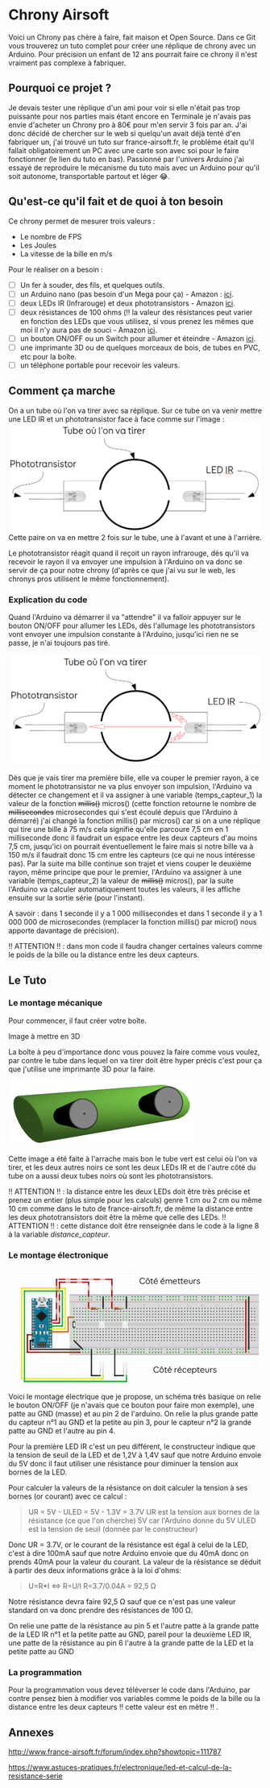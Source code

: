 # Chrony Airsoft
Voici un Chrony pas chère à faire, fait maison et Open Source.
Dans ce Git vous trouverez un tuto complet pour créer une réplique de chrony avec un Arduino.
Pour précision un enfant de 12 ans pourrait faire ce chrony il n'est vraiment pas complexe à fabriquer. 

## Pourquoi ce projet ?
Je devais tester une réplique d'un ami pour voir si elle n'était pas trop puissante pour nos parties mais étant encore en Terminale je n'avais pas envie d'acheter un Chrony pro à 80€ pour m'en servir 3 fois par an.
J'ai donc décidé de chercher sur le web si quelqu'un avait déjà tenté d'en fabriquer un, j'ai trouvé un tuto sur france-airsoft.fr, le problème était qu'il fallait obligatoirement un PC avec une carte son avec soi pour le faire fonctionner (le lien du tuto en bas).
Passionné par l'univers Arduino j'ai essayé de reproduire le mécanisme du tuto mais avec un Arduino pour qu'il soit autonome, transportable partout et léger :joy:.

## Qu'est-ce qu'il fait et de quoi à ton besoin 
Ce chrony permet de mesurer trois valeurs :

 - Le nombre de FPS 
 - Les Joules
 - La vitesse de la bille en m/s

Pour le réaliser on a besoin :

- [ ] Un fer à souder, des fils, et quelques outils. 
- [ ] un Arduino nano (pas besoin d'un Mega pour ça) - Amazon : [ici](https://www.amazon.fr/dp/B0722YYBSS?ref=yo_pop_ma_swf).
- [ ] deux LEDs IR (Infrarouge) et deux phototransistors - Amazon [ici](https://www.amazon.fr/dp/B07912J5V2?ref=yo_pop_ma_swf).
- [ ] deux résistances de 100 ohms (:bangbang:  la valeur des résistances peut varier en fonction des LEDs que vous utilisez, si vous prenez les mêmes que moi il n'y aura pas de souci - Amazon [ici](https://www.amazon.fr/dp/B00PZYO11K/ref=cm_sw_em_r_mt_dp_U_kY5fCbMJ4STSB). 
- [ ] un bouton ON/OFF ou un Switch pour allumer et éteindre - Amazon [ici](https://www.amazon.fr/dp/B07CXL7111/ref=cm_sw_em_r_mt_dp_U_v05fCbKMZR0ZB).
- [ ] une imprimante 3D ou de quelques morceaux de bois, de tubes en PVC, etc pour la boîte.
- [ ] un téléphone portable pour recevoir les valeurs.

## Comment ça marche

On a un tube où l'on va tirer avec sa réplique.
Sur ce tube on va venir mettre une LED IR et un phototransistor face à face comme sur l'image :
![Plan](./Docs/Plan_1.png) 
Cette paire on va en mettre 2 fois sur le tube, une à l'avant et une à l'arrière.

Le phototransistor réagit quand il reçoit un rayon infrarouge, dès qu'il va recevoir le rayon il va envoyer une impulsion à l'Arduino on va donc se servir de ça pour notre chrony (d'après ce que j'ai vu sur le web, les chronys pros utilisent le même fonctionnement).

### Explication du code

Quand l'Arduino va démarrer il va "attendre" il va falloir appuyer sur le bouton ON/OFF pour allumer les LEDs, dès l'allumage les phototransistors vont envoyer une impulsion constante à l'Arduino, jusqu'ici rien ne se passe, je n'ai toujours pas tiré.

![Plan](./Docs/Plan_2.png)

Dès que je vais tirer ma première bille, elle va couper le premier rayon, à ce moment le phototransistor ne va plus envoyer son impulsion, l'Arduino va détecter ce changement et il va assigner à une variable (temps_capteur_1) la valeur de la fonction ~~millis()~~ micros() (cette fonction retourne le nombre de ~~millisecondes~~ microsecondes qui s'est écoulé depuis que l'Arduino à démarré) j'ai changé la fonction millis() par micros() car si on a une réplique qui tire une bille à 75 m/s cela signifie qu'elle parcoure 7,5 cm en 1 milliseconde donc il faudrait un espace entre les deux capteurs d'au moins 7,5 cm, jusqu'ici on pourrait éventuellement le faire mais si notre bille va à 150 m/s il faudrait donc 15 cm entre les capteurs (ce qui ne nous intéresse pas).
Par la suite ma bille continue son trajet et viens couper le deuxième rayon, même principe que pour le premier, l'Arduino va assigner à une variable (temps_capteur_2) la valeur de ~~millis()~~ micros(), par la suite l'Arduino va calculer automatiquement toutes les valeurs, il les affiche ensuite sur la sortie série (pour l'instant).

A savoir : dans 1 seconde il y a 1 000 millisecondes et dans 1 seconde il y a 1 000 000 de microsecondes (remplacer la fonction millis() par micro() nous apporte davantage de précision). 

:bangbang: ATTENTION :bangbang: : dans mon code il faudra changer certaines valeurs comme le poids de la bille ou la distance entre les deux capteurs.

## Le Tuto
### Le montage mécanique
Pour commencer, il faut créer votre boîte.

Image à mettre en 3D

La boîte à peu d'importance donc vous pouvez la faire comme vous voulez, par contre le tube dans lequel on va tirer doit être hyper précis c'est pour ça que j'utilise une imprimante 3D pour la faire.

![Plan](./Docs/Plan_3.png)

Cette image a été faite à l'arrache mais bon le tube vert est celui où l'on va tirer, et les deux autres noirs ce sont les deux LEDs IR et de l'autre côté du tube on a aussi deux tubes noirs où sont les phototransistors.

:bangbang: ATTENTION :bangbang: : la distance entre les deux LEDs doit être très précise et prenez un entier (plus simple pour les calculs) genre 1 cm ou 2 cm ou même 10 cm comme dans le tuto de france-airsoft.fr, de même la distance entre les deux phototransistors doit être la même que celle des LEDs.
:bangbang: ATTENTION :bangbang: : cette distance doit être renseignée dans le code à la ligne 8 à la variable *distance_capteur*.

### Le montage électronique

![Circuit](./Docs/Circuit.png)

Voici le montage électrique que je propose, un schéma très basique on relie le bouton ON/OFF  (je n'avais que ce bouton pour faire mon exemple), une patte au GND (masse) et au pin 2 de l'arduino.
On relie la plus grande patte du capteur n°1 au GND et la petite au pin 3, pour le capteur n°2 la grande patte au GND et l'autre au pin 4.

Pour la première LED IR c'est un peu différent, le constructeur indique que la tension de seuil de la LED et de 1,2V à 1,4V sauf que notre Arduino envoie du 5V donc il faut utiliser une résistance pour diminuer la tension aux bornes de la LED.

Pour calculer la valeurs de la résistance on doit calculer la tension à ses bornes (or courant) avec ce calcul :

> UR = 5V - ULED = 5V - 1.3V = 3.7V
UR est la tension aux bornes de la résistance (ce que l'on cherche)
5V car l'Arduino donne du 5V
ULED est la tension de seuil (donnée par le constructeur)

Donc UR = 3.7V, or le courant de la résistance est égal à celui de la LED, c'est à dire 100mA sauf que notre Arduino envoie que du 40mA donc on prends 40mA pour la valeur du courant.
La valeur de la résistance se déduit à partir des deux informations grâce à la loi d'ohms:

> U=R*I <=> R=U/I
> R=3.7/0.04A = 92,5 Ω

Notre résistance devra faire 92,5 Ω sauf que ce n'est pas une valeur standard on va donc prendre des résistances de 100 Ω.

On relie une patte de la résistance au pin 5 et l'autre patte à la grande patte de la LED IR n°1 et la petite patte au GND, pareil pour la deuxième LED IR, une patte de la résistance au pin 6 l'autre à la grande patte de la LED et la petite patte au GND

### La programmation
Pour la programmation vous devez téléverser le code dans l'Arduino, par contre pensez bien à modifier vos variables comme le poids de la bille ou la distance entre les deux capteurs :bangbang:  cette valeur est en mètre :bangbang: .

## Annexes

http://www.france-airsoft.fr/forum/index.php?showtopic=111787

https://www.astuces-pratiques.fr/electronique/led-et-calcul-de-la-resistance-serie
